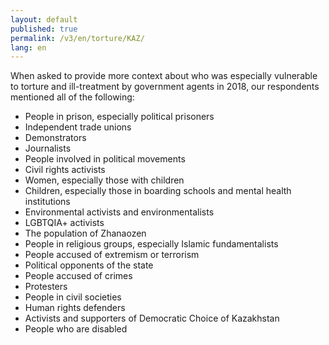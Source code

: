 ```yaml
---
layout: default
published: true
permalink: /v3/en/torture/KAZ/
lang: en
---
```


When asked to provide more context about who was especially vulnerable to torture and ill-treatment by government agents in 2018, our respondents mentioned all of the following:
-	People in prison, especially political prisoners
-	Independent trade unions
-	Demonstrators
-	Journalists
-	People involved in political movements
-	Civil rights activists
-	Women, especially those with children
-	Children, especially those in boarding schools and mental health institutions
-	Environmental activists and environmentalists
-	LGBTQIA+ activists
-	The population of Zhanaozen
-	People in religious groups, especially Islamic fundamentalists
-	People accused of extremism or terrorism
-	Political opponents of the state
-	People accused of crimes
-	Protesters
-	People in civil societies
-	Human rights defenders
-	Activists and supporters of Democratic Choice of Kazakhstan 
-	People who are disabled

